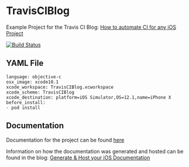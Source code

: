# TravisCIBlog
Example Project for the Travis CI Blog: [How to automate CI for any iOS Project](https://medium.com/@jonathan2457/how-to-automate-ci-for-any-ios-project-c98494d29a44)

[![Build Status](https://travis-ci.org/jgsamudio/TravisCIBlog.svg?branch=master)](https://travis-ci.org/jgsamudio/TravisCIBlog)

## YAML File

```
language: objective-c
osx_image: xcode10.1
xcode_workspace: TravisCIBlog.xcworkspace
xcode_scheme: TravisCIBlog
xcode_destination: platform=iOS Simulator,OS=12.1,name=iPhone X
before_install:
- pod install
```

## Documentation

Documentation for the project can be found [here](https://jgsamudio.github.io/TravisCIBlog/)

Information on how the documentation was generated and hosted can be found in the blog: [Generate & Host your iOS Documentation](https://medium.com/@jonathan2457/generate-host-your-ios-documentation-39e21b382ce8)